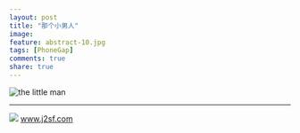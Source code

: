 ```yaml
---
layout: post
title: "那个小男人"
image:
feature: abstract-10.jpg
tags: [PhoneGap]
comments: true
share: true
---
```



![the little man](http://pic.yupoo.com/edyang/ErEyhHwC/V7OU4.jpg)





---
![](http://j2sf.com/favicon.png) www.j2sf.com

